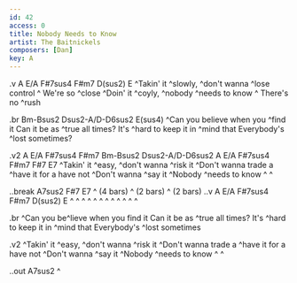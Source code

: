 ```yaml
---
id: 42
access: 0
title: Nobody Needs to Know
artist: The Baitnickels
composers: [Dan]
key: A
---
```


.v A E/A F#7sus4 F#m7 D(sus2) E
^Takin' it ^slowly, ^don't wanna ^lose control ^
We're so ^close
^Doin' it ^coyly, ^nobody ^needs to know ^
There's no ^rush

.br Bm-Bsus2 Dsus2-A/D-D6sus2 E(sus4)
^Can you believe when you ^find it
Can it be as ^true all times?
It's ^hard to keep it in ^mind that
Everybody's ^lost sometimes?

.v2 A E/A F#7sus4 F#m7 Bm-Bsus2 Dsus2-A/D-D6sus2 A E/A F#7sus4 F#m7 F#7 E7
^Takin' it ^easy, ^don't wanna ^risk it
^Don't wanna trade a ^have it for a have not
^Don't wanna ^say it
^Nobody ^needs to know ^ ^

..break A7sus2 F#7 E7
^ (4 bars) ^ (2 bars) ^ (2 bars)
..v A E/A F#7sus4 F#m7 D(sus2) E
^ ^ ^ ^ ^ ^
^ ^ ^ ^ ^ ^

.br
^Can you be^lieve when you find it
Can it be as ^true all times?
It's ^hard to keep it in ^mind that
Everybody's ^lost sometimes

.v2
^Takin' it ^easy, ^don't wanna ^risk it
^Don't wanna trade a ^have it for a have not
^Don't wanna ^say it
^Nobody ^needs to know ^ ^

..out A7sus2
^